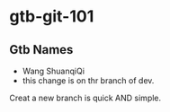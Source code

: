 # gtb-git-101

## Gtb Names

- Wang ShuanqiQi
- this change is on thr branch of dev.

Creat a new branch is quick AND simple.